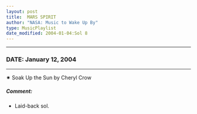```yaml
---
layout: post
title:  MARS SPIRIT
author: "NASA: Music to Wake Up By"
type: MusicPlaylist
date_modified: 2004-01-04:Sol 8
---
```


----
### DATE: January 12, 2004
----
✷ Soak Up the Sun by Cheryl Crow

##### Comment:
* Laid-back sol.
